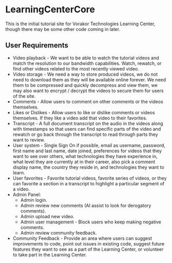 # LearningCenterCore

This is the initial tutorial site for Vorakor Technologies Learning Center, though there may be some other code coming in later.

## User Requirements

- Video playback - We want to be able to watch the tutorial videos and match the resolution to our bandwidth capabilities. Watch, rewatch, or find other videos related to the most recently viewed video.
- Video storage - We need a way to store produced videos, we do not need to download them as they will be available online forever. We need them to be compressed and quickly decompress and view them, we may also want to encrypt / decrypt the videos to secure them for users of the site.
- Comments - Allow users to comment on other comments or the videos themselves.
- Likes or Dislikes - Allow users to like or dislike comments or videos themselves. If they like a video add that video to their favorites.
- Transcript - A full document transcript on the audio in the videos along with timestamps so that users can find specific parts of the video and rewatch or go back through the transcript to read through parts they want to review.
- User system - Single Sign On if possible, email as username, password, first name and last name, date joined, preferences for videos that they want to see over others, what technologies they have experience in, what level they are currently at in their career, also pick a comment display name, the country they reside in, and technologies they want to learn.
- User favorites - Favorite tutorial videos, favorite series of videos, or they can favorite a section in a transcript to highlight a particular segment of a video.
- Admin Panel:
  - Admin login.
  - Admin review new comments (AI assist to look for derogatory comments).
  - Admin upload new video.
  - Admin user management - Block users who keep making negative comments.
  - Admin review community feedback.
- Community Feedback - Provide an area where users can suggest improvements to code, point out issues in existing code, suggest future features they want to see as a part of the Learning Center, or volunteer to take part in the Learning Center.
